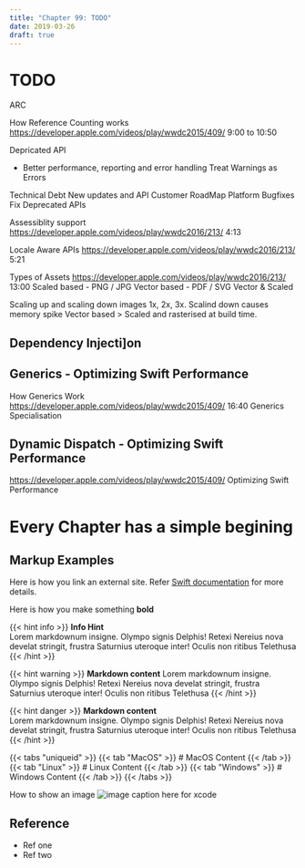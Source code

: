 ```yaml
---
title: "Chapter 99: TODO"
date: 2019-03-26
draft: true
---
```


# TODO

ARC

How Reference Counting works
https://developer.apple.com/videos/play/wwdc2015/409/ 9:00 to 10:50

Depricated API
- Better performance, reporting and error handling
Treat Warnings as Errors




Technical Debt
New updates and API
Customer RoadMap
Platform
Bugfixes
Fix Deprecated APIs



Assessiblity support
https://developer.apple.com/videos/play/wwdc2016/213/ 4:13

Locale Aware APIs
https://developer.apple.com/videos/play/wwdc2016/213/ 5:21

Types of Assets
https://developer.apple.com/videos/play/wwdc2016/213/ 13:00
Scaled based - PNG / JPG
Vector based - PDF / SVG
Vector & Scaled

Scaling up and scaling down images 1x, 2x, 3x. Scalind down causes memory spike
Vector based > Scaled and rasterised at build time.



## Dependency Injecti]on


## Generics - Optimizing Swift Performance
How Generics Work
https://developer.apple.com/videos/play/wwdc2015/409/ 16:40
Generics Specialisation

## Dynamic Dispatch - Optimizing Swift Performance
https://developer.apple.com/videos/play/wwdc2015/409/
Optimizing Swift Performance



# Every Chapter has a simple begining

## Markup Examples

Here is how you link an external site. Refer [Swift documentation](https://swift.org/documentation/) for more details.

Here is how you make something **bold**

{{< hint info >}}
**Info Hint**  
Lorem markdownum insigne. Olympo signis Delphis! Retexi Nereius nova develat
stringit, frustra Saturnius uteroque inter! Oculis non ritibus Telethusa
{{< /hint >}}

{{< hint warning >}}
**Markdown content**
Lorem markdownum insigne. Olympo signis Delphis! Retexi Nereius nova develat
stringit, frustra Saturnius uteroque inter! Oculis non ritibus Telethusa
{{< /hint >}}

{{< hint danger >}}
**Markdown content**  
Lorem markdownum insigne. Olympo signis Delphis! Retexi Nereius nova develat
stringit, frustra Saturnius uteroque inter! Oculis non ritibus Telethusa
{{< /hint >}}

{{< tabs "uniqueid" >}}
{{< tab "MacOS" >}} # MacOS Content {{< /tab >}}
{{< tab "Linux" >}} # Linux Content {{< /tab >}}
{{< tab "Windows" >}} # Windows Content {{< /tab >}}
{{< /tabs >}}

How to show an image
![image caption here for xcode](/images/sample2.svg)


## Reference

- Ref one
- Ref two